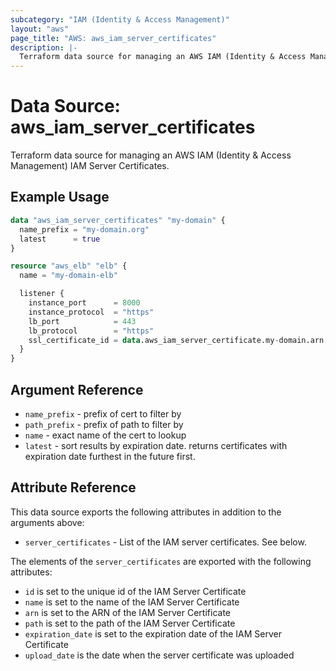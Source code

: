 ```yaml
---
subcategory: "IAM (Identity & Access Management)"
layout: "aws"
page_title: "AWS: aws_iam_server_certificates"
description: |-
  Terraform data source for managing an AWS IAM (Identity & Access Management) IAM Server Certificates.
---
```


# Data Source: aws_iam_server_certificates

Terraform data source for managing an AWS IAM (Identity & Access Management) IAM Server Certificates.

## Example Usage

```terraform
data "aws_iam_server_certificates" "my-domain" {
  name_prefix = "my-domain.org"
  latest      = true
}

resource "aws_elb" "elb" {
  name = "my-domain-elb"

  listener {
    instance_port      = 8000
    instance_protocol  = "https"
    lb_port            = 443
    lb_protocol        = "https"
    ssl_certificate_id = data.aws_iam_server_certificate.my-domain.arn
  }
}
```

## Argument Reference

* `name_prefix` - prefix of cert to filter by
* `path_prefix` - prefix of path to filter by
* `name` - exact name of the cert to lookup
* `latest` - sort results by expiration date. returns certificates with expiration date furthest in the future first.

## Attribute Reference

This data source exports the following attributes in addition to the arguments above:

* `server_certificates` - List of the IAM server certificates. See below.

The elements of the `server_certificates` are exported with the following attributes:

* `id` is set to the unique id of the IAM Server Certificate
* `name` is set to the name of the IAM Server Certificate
* `arn` is set to the ARN of the IAM Server Certificate
* `path` is set to the path of the IAM Server Certificate
* `expiration_date` is set to the expiration date of the IAM Server Certificate
* `upload_date` is the date when the server certificate was uploaded
